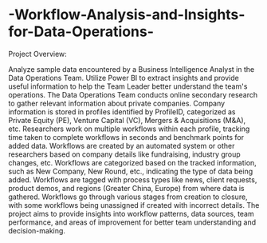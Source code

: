 # -Workflow-Analysis-and-Insights-for-Data-Operations-
Project Overview:

Analyze sample data encountered by a Business Intelligence Analyst in the Data Operations Team.
Utilize Power BI to extract insights and provide useful information to help the Team Leader better understand the team's operations.
The Data Operations Team conducts online secondary research to gather relevant information about private companies.
Company information is stored in profiles identified by ProfileID, categorized as Private Equity (PE), Venture Capital (VC), Mergers & Acquisitions (M&A), etc.
Researchers work on multiple workflows within each profile, tracking time taken to complete workflows in seconds and benchmark points for added data.
Workflows are created by an automated system or other researchers based on company details like fundraising, industry group changes, etc.
Workflows are categorized based on the tracked information, such as New Company, New Round, etc., indicating the type of data being added.
Workflows are tagged with process types like news, client requests, product demos, and regions (Greater China, Europe) from where data is gathered.
Workflows go through various stages from creation to closure, with some workflows being unassigned if created with incorrect details.
The project aims to provide insights into workflow patterns, data sources, team performance, and areas of improvement for better team understanding and decision-making.
